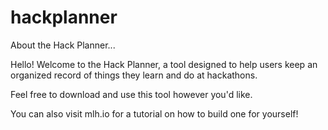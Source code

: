 # hackplanner

About the Hack Planner...

Hello! Welcome to the Hack Planner, a tool designed to help users keep an organized record of things they learn and do at hackathons.

Feel free to download and use this tool however you'd like.

You can also visit mlh.io for a tutorial on how to build one for yourself!
